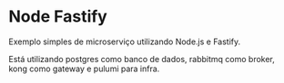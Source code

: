# Node Fastify

Exemplo simples de microserviço utilizando Node.js e Fastify.

Está utilizando postgres como banco de dados, rabbitmq como broker, kong como gateway e pulumi para infra.
